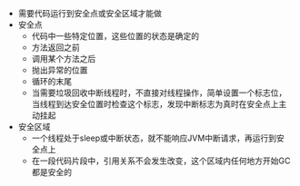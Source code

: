 - 需要代码运行到安全点或安全区域才能做
- 安全点
	- 代码中一些特定位置，这些位置的状态是确定的
	- 方法返回之前
	- 调用某个方法之后
	- 抛出异常的位置
	- 循环的末尾
	- 当需要垃圾回收中断线程时，不直接对线程操作，简单设置一个标志位，当线程到达安全位置时检查这个标志，发现中断标志为真时在安全点上主动挂起
- 安全区域
	- 一个线程处于sleep或中断状态，就不能响应JVM中断请求，再运行到安全点上
	- 在一段代码片段中，引用关系不会发生改变，这个区域内任何地方开始GC都是安全的